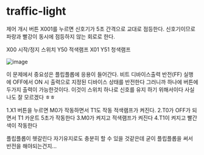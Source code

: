 # traffic-light

제어 개시 버튼 X001를 누르면 신호기가 5초 간격으로 교대로 점등한다. 신호기이므로 파랑과 빨강이 동시에 점등하지 않는 회로로 한다.


X00   시작/정지 스위치  Y50  적색램프
X01                    Y51  청색램프

![image](https://github.com/user-attachments/assets/93b8ab8f-52ac-484c-93e8-1e831a0fdc46)

이 문제에서 중요성은 플립플롭에 응용이 들어간다. 비트 디바이스출력 반전(FF)
실행에 OFF에서 ON 시 출력으로 지정된 디바이스 상태를 반전한다 그러니까 하나에 버튼에 두가지 출력이 가능한것이다.
이것이 스위치 하나로 신호를 유지 하기 위해서이다 사실 나도 잘 모르겠다 ㅎㅎ 


1.X1 버튼을 누르면 M0가 작동하면서 T1도 작동 적색램프가 켜진다.
2.T0가 OFF가 되면서 T1 카운트 5초가 작동한다
3.M0가 켜지고 적색램프가 켜진다
4.T1이 켜지고 빨간색이 작동한다

플립플롭이 헷갈린다 자기유지로도 충분히 할 수 있을 것같은데 굳이 플립플롭을 써서 반전을 해야되는건지...
